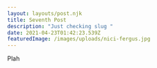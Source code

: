 ```yaml
---
layout: layouts/post.njk
title: Seventh Post
description: "Just checking slug "
date: 2021-04-23T01:42:23.539Z
featuredImage: /images/uploads/nici-fergus.jpg
---
```

Plah